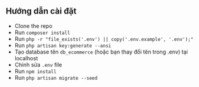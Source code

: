 ## Hướng dẫn cài đặt

- Clone the repo
- Run `composer install`
- Run `php -r "file_exists('.env') || copy('.env.example', '.env');"`
- Run `php artisan key:generate --ansi`
- Tạo database tên `db_ecommerce` (hoặc bạn thay đổi tên trong .env) tại localhost
- Chỉnh sửa `.env` file
- Run `npm install`
- Run `php artisan migrate --seed` 

